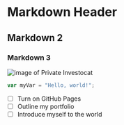 # Markdown Header
## Markdown 2
### Markdown 3
![image of Private Investocat](https://github.com/SupremeSelym/skills-communicate-using-markdown/assets/148409613/e53d76af-6abc-4c8f-b74a-0a1ddcd82934)
``` javascript
var myVar = "Hello, world!";
```
- [ ] Turn on GitHub Pages
- [ ] Outline my portfolio
- [ ] Introduce myself to the world
